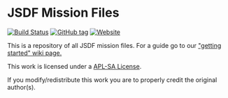 # JSDF Mission Files 
[![Build Status](https://travis-ci.org/JoramD0/JSDF_Mission_Files.svg?branch=master)](https://travis-ci.org/JoramD0/JSDF_Mission_Files)
[![GitHub tag](https://img.shields.io/github/tag/JoramD0/JSDF_Mission_Files.svg)](https://github.com/JoramD0/JSDF_Mission_Files/releases)
[![Website](https://img.shields.io/website-up-down-brightgreen-red/http/shields.io.svg?label=Website)](http://www.jsdf.co.uk/)

This is a repository of all JSDF mission files. For a guide go to our ["getting started" wiki page.](https://github.com/JoramD0/JSDF_Mission_Files/wiki/Getting-started)

This work is licensed under a [APL-SA License](https://www.bistudio.com/community/licenses/arma-public-license-share-alike).

If you modify/redistribute this work you are to properly credit the original author(s).
